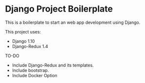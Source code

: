 # Django Project Boilerplate


This is a boilerplate to start an web app development using Django. 

This project uses:
- Django 1.10
- Django-Redux 1.4


TO-DO
- Include Django-Redux and its templates.
- Include bootstrap.
- Include Docker Option
